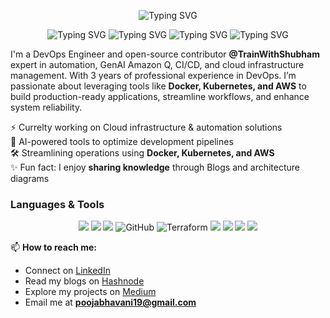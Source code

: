 <p align="center">
  <img src="https://readme-typing-svg.herokuapp.com/?lines=Hello,+tech+explorers!+%F0%9F%91%8B;Welcome+to+my+GitHub;I+am+Pooja+Bhavani;a+DevOps%2FSRE+Engineer!&font=Fira+Code&size=30&duration=4000&pause=1000&color=5deoe6&center=true&width=800&height=90" alt="Typing SVG"/>
</p>

<p align="center">
  <!-- Line 1 -->
  <img src="https://readme-typing-svg.herokuapp.com/?lines=Hello,+tech+explorers!+👋;&font=Fira+Code&size=30&duration=4000&pause=1000&color=5ce1e6&center=true&width=800&height=90" alt="Typing SVG"/>
  <img src="https://readme-typing-svg.herokuapp.com/?lines=Hello,+tech+explorers!+👋;&font=Fira+Code&size=30&duration=4000&pause=1000&color=8E52FF&center=true&width=800&height=90" alt="Typing SVG"/>

  <!-- Line 2 -->
  <img src="https://readme-typing-svg.herokuapp.com/?lines=Welcome+to+my+GitHub;&font=Fira+Code&size=30&duration=4000&pause=1000&color=5ce1e6&center=true&width=800&height=90" alt="Typing SVG"/>
  <img src="https://readme-typing-svg.herokuapp.com/?lines=Welcome+to+my+GitHub;&font=Fira+Code&size=30&duration=4000&pause=1000&color=8E52FF&center=true&width=800&height=90" alt="Typing SVG"/>



I'm a DevOps Engineer and open-source contributor **@TrainWithShubham** expert in automation, GenAI Amazon Q, CI/CD, and cloud infrastructure management. With 3 years of professional experience in DevOps. 
I’m passionate about leveraging tools like **Docker, Kubernetes, and AWS** to build production-ready applications, streamline workflows, and enhance system reliability.


⚡ Currelty working on Cloud infrastructure & automation solutions  
🤖 AI-powered tools to optimize development pipelines  
🛠️ Streamlining operations using **Docker, Kubernetes, and AWS**  
✨ Fun fact: I enjoy **sharing knowledge** through Blogs and architecture diagrams


### Languages & Tools

<p align="center">
  <img src="https://img.shields.io/badge/AWS-FF9900?style=for-the-badge&logo=amazon-aws&logoColor=white" />
  <img src="https://img.shields.io/badge/Bash-4EAA25?style=for-the-badge&logo=gnu-bash&logoColor=white" />
  <img src="https://img.shields.io/badge/Docker-2496ED?style=for-the-badge&logo=docker&logoColor=white" />
  <img src="https://img.shields.io/badge/GitHub-181717?style=for-the-badge&logo=github&logoColor=white" alt="GitHub" />
  <img src="https://img.shields.io/badge/Terraform-7B42BC?style=for-the-badge&logo=terraform&logoColor=white" alt="Terraform" />
  <img src="https://img.shields.io/badge/Kubernetes-326CE5?style=for-the-badge&logo=kubernetes&logoColor=white" />
  <img src="https://img.shields.io/badge/Jenkins-D24939?style=for-the-badge&logo=jenkins&logoColor=white" />
  <img src="https://img.shields.io/badge/Linux-FCC624?style=for-the-badge&logo=linux&logoColor=black" />
  <img src="https://img.shields.io/badge/Grafana-F46800?style=for-the-badge&logo=grafana&logoColor=white" />
</p>



📫 **How to reach me:**  
- Connect on [LinkedIn](https://www.linkedin.com/in/poojabhavani08-devops/)  
- Read my blogs on [Hashnode](https://hashnode.com/@Poojabhavani08)  
- Explore my projects on [Medium](https://medium.com/@poojabhavani19)  
- Email me at **poojabhavani19@gmail.com**
